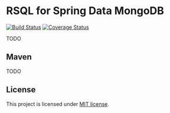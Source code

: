 RSQL for Spring Data MongoDB
==========================
[![Build Status](https://travis-ci.org/marchev/rsql-mongodb-springdata.png)](https://travis-ci.org/marchev/rsql-mongodb-springdata) [![Coverage Status](https://coveralls.io/repos/marchev/rsql-mongodb-springdata/badge.png?branch=master)](https://coveralls.io/r/marchev/rsql-mongodb-springdata?branch=master)

TODO


Maven
-----

TODO

License
-------

This project is licensed under [MIT license](http://opensource.org/licenses/MIT).
